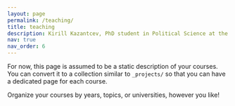 ```yaml
---
layout: page
permalink: /teaching/
title: teaching
description: Kirill Kazantcev, PhD student in Political Science at the University of Rochester.
nav: true
nav_order: 6
---
```


For now, this page is assumed to be a static description of your courses. You can convert it to a collection similar to `_projects/` so that you can have a dedicated page for each course.

Organize your courses by years, topics, or universities, however you like!
